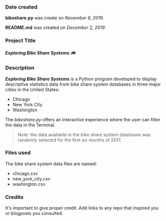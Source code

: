 ### Date created
**bikeshare.py** was create on *November 6, 2019*.

**README.md** was created on *December 2, 2019*.

### Project Title
##### Exploring Bike Share Systems :bike:

### Description
***Exploring Bike Share Systems*** is a Python program developed to display descriptive statistics data from bike share system databases in three major cities in the United States:
* Chicago
* New York City
* Washington

The *bikeshare.py* offers an interactive experience where the user can filter the data in the Terminal.

> Note: the data available in the bike share system databases was randomly selected for the first six months of 2017.

### Files used
The bike share system data files are named:
* chicago.csv
* new_york_city.csv
* washington.csv

### Credits
It's important to give proper credit. Add links to any repo that inspired you or blogposts you consulted.
